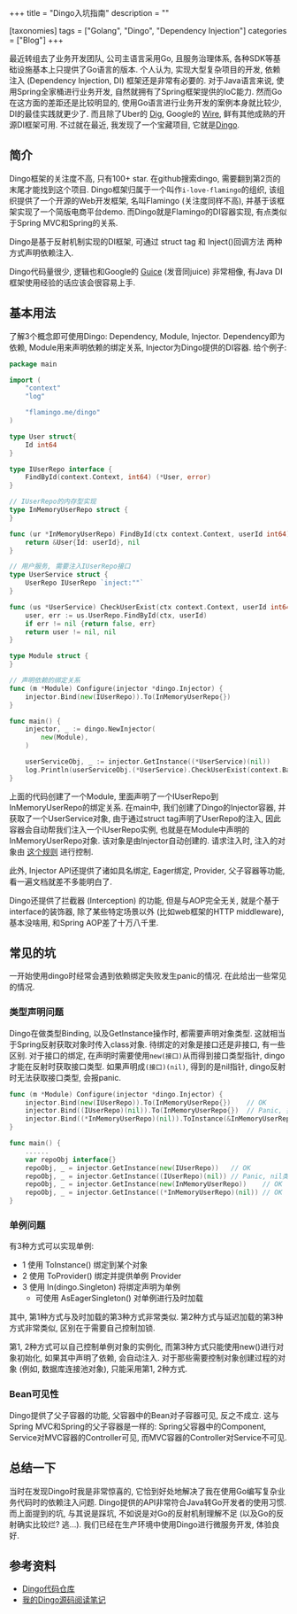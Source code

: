 +++
title = "Dingo入坑指南"
description = ""

[taxonomies]
tags = ["Golang", "Dingo", "Dependency Injection"]
categories = ["Blog"]
+++

最近转组去了业务开发团队, 公司主语言采用Go, 且服务治理体系, 各种SDK等基础设施基本上只提供了Go语言的版本. 个人认为, 实现大型复杂项目的开发, 依赖注入 (Dependency Injection, DI) 框架还是非常有必要的. 对于Java语言来说, 使用Spring全家桶进行业务开发, 自然就拥有了Spring框架提供的IoC能力. 然而Go在这方面的差距还是比较明显的, 使用Go语言进行业务开发的案例本身就比较少, DI的最佳实践就更少了. 而且除了Uber的 [Dig][1], Google的 [Wire][2], 鲜有其他成熟的开源DI框架可用. 不过就在最近, 我发现了一个宝藏项目, 它就是[Dingo][3].

<!-- more -->

## 简介

Dingo框架的关注度不高, 只有100+ star. 在github搜索dingo, 需要翻到第2页的末尾才能找到这个项目. Dingo框架归属于一个叫作`i-love-flamingo`的组织, 该组织提供了一个开源的Web开发框架, 名叫Flamingo (关注度同样不高), 并基于该框架实现了一个简版电商平台demo. 而Dingo就是Flamingo的DI容器实现, 有点类似于Spring MVC和Spring的关系.

Dingo是基于反射机制实现的DI框架, 可通过 struct tag 和 Inject()回调方法 两种方式声明依赖注入.

Dingo代码量很少, 逻辑也和Google的 [Guice][4] (发音同juice) 非常相像, 有Java DI框架使用经验的话应该会很容易上手.

## 基本用法

了解3个概念即可使用Dingo: Dependency, Module, Injector. Dependency即为依赖, Module用来声明依赖的绑定关系, Injector为Dingo提供的DI容器. 给个例子:

```go
package main

import (
    "context"
    "log"

    "flamingo.me/dingo"
)

type User struct{
    Id int64
}

type IUserRepo interface {
    FindById(context.Context, int64) (*User, error)
}

// IUserRepo的内存型实现
type InMemoryUserRepo struct {
}

func (ur *InMemoryUserRepo) FindById(ctx context.Context, userId int64) (*User, error) {
    return &User{Id: userId}, nil
}

// 用户服务, 需要注入IUserRepo接口
type UserService struct {
    UserRepo IUserRepo `inject:""`
}

func (us *UserService) CheckUserExist(ctx context.Context, userId int64) (bool, error) {
    user, err := us.UserRepo.FindById(ctx, userId)
    if err != nil {return false, err}
    return user != nil, nil
}

type Module struct {
}

// 声明依赖的绑定关系
func (m *Module) Configure(injector *dingo.Injector) {
    injector.Bind(new(IUserRepo)).To(InMemoryUserRepo{})
}

func main() {
    injector, _ := dingo.NewInjector(
        new(Module),
    )

    userServiceObj, _ := injector.GetInstance((*UserService)(nil))
    log.Println(userServiceObj.(*UserService).CheckUserExist(context.Background(), 1))
}
```

上面的代码创建了一个Module, 里面声明了一个IUserRepo到InMemoryUserRepo的绑定关系. 在main中, 我们创建了Dingo的Injector容器, 并获取了一个UserService对象, 由于通过struct tag声明了UserRepo的注入, 因此容器会自动帮我们注入一个IUserRepo实例, 也就是在Module中声明的InMemoryUserRepo对象. 该对象是由Injector自动创建的. 请求注入时, 注入的对象由 [这个规则][5] 进行控制.

此外, Injector API还提供了诸如具名绑定, Eager绑定, Provider, 父子容器等功能, 看一遍文档就差不多能明白了.

Dingo还提供了拦截器 (Interception) 的功能, 但是与AOP完全无关, 就是个基于interface的装饰器, 除了某些特定场景以外 (比如web框架的HTTP middleware), 基本没啥用, 和Spring AOP差了十万八千里.

## 常见的坑

一开始使用dingo时经常会遇到依赖绑定失败发生panic的情况. 在此给出一些常见的情况.

### 类型声明问题

Dingo在做类型Binding, 以及GetInstance操作时, 都需要声明对象类型. 这就相当于Spring反射获取对象时传入class对象. 待绑定的对象是接口还是非接口, 有一些区别. 对于接口的绑定, 在声明时需要使用`new(接口)`从而得到接口类型指针, dingo才能在反射时获取接口类型. 如果声明成`(接口)(nil)`, 得到的是nil指针, dingo反射时无法获取接口类型, 会报panic.

```go
func (m *Module) Configure(injector *dingo.Injector) {
    injector.Bind(new(IUserRepo)).To(InMemoryUserRepo{})    // OK
    injector.Bind((IUserRepo)(nil)).To(InMemoryUserRepo{})  // Panic, 接口类型的nil指针, 其类型为nil
    injector.Bind((*InMemoryUserRepo)(nil)).ToInstance(&InMemoryUserRepo{}) // OK
}

func main() {
    ......
    var repoObj interface{}
    repoObj, _ = injector.GetInstance(new(IUserRepo))   // OK
    repoObj, _ = injector.GetInstance((IUserRepo)(nil)) // Panic, nil类型
    repoObj, _ = injector.GetInstance(new(InMemoryUserRepo))    // OK
    repoObj, _ = injector.GetInstance((*InMemoryUserRepo)(nil)) // OK
}
```

### 单例问题

有3种方式可以实现单例:

- 1 使用 ToInstance() 绑定到某个对象
- 2 使用 ToProvider() 绑定并提供单例 Provider
- 3 使用 In(dingo.Singleton) 将绑定声明为单例
  - 可使用 AsEagerSingleton() 对单例进行及时加载

其中, 第1种方式与及时加载的第3种方式非常类似. 第2种方式与延迟加载的第3种方式非常类似, 区别在于需要自己控制加锁.

第1, 2种方式可以自己控制单例对象的实例化, 而第3种方式只能使用new()进行对象初始化, 如果其中声明了依赖, 会自动注入. 对于那些需要控制对象创建过程的对象 (例如, 数据库连接池对象), 只能采用第1, 2种方式.

### Bean可见性

Dingo提供了父子容器的功能, 父容器中的Bean对子容器可见, 反之不成立. 这与Spring MVC和Spring的父子容器是一样的: Spring父容器中的Component, Service对MVC容器的Controller可见, 而MVC容器的Controller对Service不可见.

## 总结一下

当时在发现Dingo时我是非常惊喜的, 它恰到好处地解决了我在使用Go编写复杂业务代码时的依赖注入问题. Dingo提供的API非常符合Java转Go开发者的使用习惯. 而上面提到的坑, 与其说是踩坑, 不如说是对Go的反射机制理解不足 (以及Go的反射确实比较烂? 逃...). 我们已经在生产环境中使用Dingo进行微服务开发, 体验良好.

## 参考资料

- [Dingo代码仓库](https://github.com/i-love-flamingo/dingo)
- [我的Dingo源码阅读笔记](https://github.com/eastfisher/dingo/tree/reading)

[1]: https://github.com/uber-go/dig
[2]: https://github.com/google/wire
[3]: https://github.com/i-love-flamingo/dingo
[4]: https://github.com/google/guice
[5]: https://github.com/eastfisher/dingo/tree/reading#requesting-injection